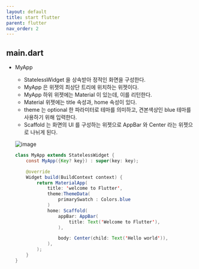 ```yaml
---
layout: default
title: start flutter
parent: flutter
nav_order: 2
---
```


## main.dart
- MyApp 
	- StatelessWidget 을 상속받아 정적인 화면을 구성한다.
	- MyApp 은 위젯의 최상단 트리에 위치하는 위젯이다.
	- MyApp 하위 위젯에는 Material 이 있는데, 이를 리턴한다.
	- Material 위젯에는 title 속성과, home 속성이 있다. 
	- theme 는 optional 한 파라미터로 테마를 의미하고, 견본색상인 blue 테마를 사용하기 위해 입력한다. 
	- Scaffold 는 화면의  UI 를 구성하는 위젯으로 AppBar 와 Center 라는 위젯으로 나뉘게 된다.

	![image](https://user-images.githubusercontent.com/71206860/189518375-84dbcc09-6c74-4bb5-870a-3bb388233ed8.png)

	
	```java
	class MyApp extends StatelessWidget {
		const MyApp({Key? key}) : super(key: key);

		@override
		Widget build(BuildContext context) {
			return MaterialApp(
				title: 'welcome to Flutter',
				theme:ThemeData(
					primarySwatch : Colors.blue
				)
				home: Scaffold(
					appBar: AppBar(
						title: Text('Welcome to Flutter'),
					),

					body: Center(child: Text('Hello world')),
				),
			);
		}
	}
	```
